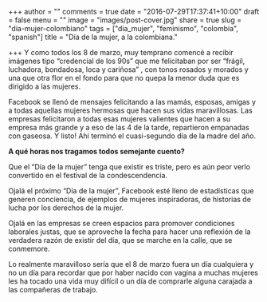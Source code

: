+++
author = ""
comments = true
date = "2016-07-29T17:37:41+10:00"
draft = false
menu = ""
image = "images/post-cover.jpg"
share = true
slug = "dia-mujer-colombiano"
tags = ["dia_mujer", "feminismo", "colombia", "spanish"]
title = "Día de la mujer, a la colombiana."

+++
Y como todos los 8 de marzo, muy temprano comencé a recibir imágenes tipo “credencial de los 90s” que me felicitaban por ser “frágil, luchadora, bondadosa, loca y cariñosa” <!--more-->, con tonos rosados y morados y una que otra flor en el fondo para que no quepa la menor duda que es dirigido a las mujeres.

Facebook se llenó de mensajes felicitando a las mamás, esposas, amigas y a todas aquellas mujeres hermosas que hacen sus vidas maravillosas. Las empresas felicitaron a todas esas mujeres valientes que hacen a su empresa más grande y a eso de las 4 de la tarde, repartieron empanadas con gaseosa. Y listo! Ahí terminó el cuasi-segundo día de la madre del año.

**A qué horas nos tragamos todos semejante cuento?**

Que el “Día de la mujer” tenga que existir es triste, pero es aún peor verlo convertido en el festival de la condescendencia.

Ojalá el próximo “Día de la mujer”, Facebook esté lleno de estadísticas que generen conciencia, de ejemplos de mujeres inspiradoras, de historias de lucha por los derechos de la mujer.

Ojalá en las empresas se creen espacios para promover condiciones laborales justas, que se aproveche la fecha para hacer una reflexión de la verdadera razón de existir del día, que se marche en la calle, que se conmemore.

Lo realmente maravilloso sería que el 8 de marzo fuera un día cualquiera y no un día para recordar que por haber nacido con vagina a muchas mujeres les ha tocado una vida muy difícil o un día de comprarle alguna carajada a las compañeras de trabajo.